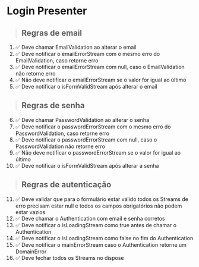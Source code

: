# Login Presenter

> ## Regras de email
01. ✅ Deve chamar EmailValidation ao alterar o email
02. ✅ Deve notificar o emailErrorStream com o mesmo erro do EmailValidation, caso retorne erro
03. ✅ Deve notificar o emailErrorStream com null, caso o EmailValidation não retorne erro
04. ✅ Não deve notificar o emailErrorStream se o valor for igual ao último
05. ✅ Deve notificar o isFormValidStream após alterar o email

> ## Regras de senha
06. ✅ Deve chamar PasswordValidation ao alterar o senha
07. ✅ Deve notificar o passwordErrorStream com o mesmo erro do PasswordValidation, caso retorne erro
08. ✅ Deve notificar o passwordErrorStream com null, caso o PasswordValidation não retorne erro
09. ✅ Não deve notificar o passwordErrorStream se o valor for igual ao último
10. ✅ Deve notificar o isFormValidStream após alterar a senha

> ## Regras de autenticação
11. ✅ Deve validar que para o formulário estar válido todos os Streams de erro precisam estar null e todos os campos obrigatórios não podem estar vazios
12. ✅ Deve chamar o Authentication com email e senha corretos
13. ✅ Deve notificar o isLoadingStream como true antes de chamar o Authentication
14. ✅ Deve notificar o isLoadingStream como false no fim do Authentication
15. ✅ Deve notificar o mainErrorStream caso o Authentication retorne um DomainError
16. ✅ Deve fechar todos os Streams no dispose
